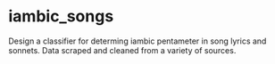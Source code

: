 # iambic_songs

Design a classifier for determing iambic pentameter in song lyrics and sonnets.  Data scraped and cleaned from a variety of sources.
